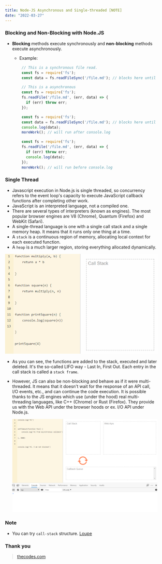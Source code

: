 ```yaml
---
title: Node-JS Asynchronous and Single-threaded [NOTE]
date: "2022-03-27"
---
```


### Blocking and Non-Blocking with Node.JS

- **Blocking** methods execute synchronously and **non-blocking** methods execute asynchronously.
  - Example:
  
     ```javascript
      // This is a synchronous file read.
      const fs = require('fs');
      const data = fs.readFileSync('/file.md'); // blocks here until file is read
      ```

     ```javascript
      // This is a asynchronous
      const fs = require('fs');
      fs.readFile('/file.md', (err, data) => {
        if (err) throw err;
      });
      ```

     ```javascript
      const fs = require('fs');
      const data = fs.readFileSync('/file.md'); // blocks here until file is read
      console.log(data);
      moreWork(); // will run after console.log
      ```

     ```javascript
      const fs = require('fs');
      fs.readFile('/file.md', (err, data) => {
        if (err) throw err;
        console.log(data);
      });
      moreWork(); // will run before console.log
      ```
  
### Single Thread

- Javascript execution in Node.js is single threaded, so concurrency refers to the event loop's capacity to execute JavaScript callback functions after completing other work.
- JavaScript is an interpreted language, not a compiled one.
- There are several types of interpreters (known as engines). The most popular browser engines are V8 (Chrome), Quantum (Firefox) and WebKit (Safari).
- A single-thread language is one with a single call stack and a single memory heap. It means that it runs only one thing at a time.
- A `stack` is a continuous region of memory, allocating local context for each executed function.
- A `heap` is a much larger region, storing everything allocated dynamically.

![](stack.gif)

- As you can see, the functions are added to the stack, executed and later deleted. It's the so-called LIFO way - Last In, First Out. Each entry in the call stack is called a `stack frame`.

- However, JS can also be non-blocking and behave as if it were multi-threaded. It means that it doesn't wait for the response of an API call, I/O events, etc., and can continue the code execution. It is possible thanks to the JS engines which use (under the hood) real multi-threading languages, like C++ (Chrome) or Rust (Firefox). They provide us with the Web API under the browser hoods or ex. I/O API under Node.js.

  ![](callback-queue.gif)

### Note

- You can try ``call-stack`` structure. [Loupe](http://latentflip.com/loupe)

### Thank you

> [thecodes.com](https://thecodest.co/blog/asynchronous-and-single-threaded-javascript-meet-the-event-loop)
